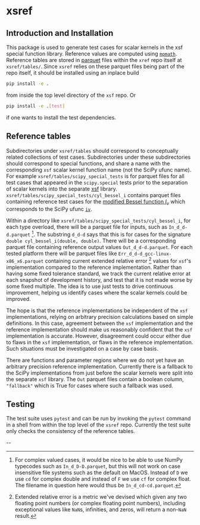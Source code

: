 # xsref

## Introduction and Installation

This package is used to generate test cases for scalar kernels in the xsf
special function library. Reference values are computed using
[`mpmath`](https://mpmath.org/). Reference tables are stored in
[parquet](https://parquet.apache.org/docs/file-format/) files within the
`xref` repo itself at `xsref/tables/`. Since `xsref` relies on these parquet
files being part of the repo itself, it should be installed using an inplace
build

```bash
pip install -e .
```

from inside the top level directory of the `xsf` repo. Or

```bash
pip install -e .[test]
```

if one wants to install the test dependencies.

## Reference tables

Subdirectories under `xsref/tables` should correspond to conceptually related
collections of test cases. Subdirectories under these subdirectories should
correspond to special functions, and share a name with the corresponding `xsf`
scalar kernel function name (not the SciPy ufunc name). For example
`xsref/tables/scipy_special_tests` is for parquet files for all test cases
that appeared in the `scipy.special` tests prior to the separation of scalar kernels
into the separate [xsf](https://github.com/scipy/xsf) library.
`xsref/tables/scipy_special_tests/cyl_bessel_i` contains parquet files containing
reference test cases for the [modified Bessel function $I_v$](https://dlmf.nist.gov/10.25#E2)
which corresponds to the SciPy ufunc
[`iv`](https://docs.scipy.org/doc/scipy/reference/generated/scipy.special.iv.html).

Within a directory like `xsref/tables/scipy_special_tests/cyl_bessel_i`, for
each type overload, there will be a parquet file for inputs, such as `In_d_d-d.parquet`
[^1]. The substring `d_d-d` says that this is for cases for the
signature `double cyl_bessel_i(double, double)`. There will be a corresponding
parquet file containing reference output values `Out_d_d-d.parquet`. For each
tested platform there will be parquet files like `Err_d_d-d_gcc-linux-x86_x6.parquet`
containing current extended relative error [^2] values for `xsf`'s implementation compared
to the reference implementation. Rather than having some fixed tolerance
standard, we track the current relative error at each snapshot of development history,
and test that it is not made worse by some fixed multiple. The idea is to use just
tests to drive continuous improvement, helping us identify cases where the scalar
kernels could be improved.

The hope is that the reference implementations be independent of the `xsf`
implementations, relying on arbitrary precision calculations based on simple
definitions. In this case, agreement between the `xsf` implementation and the
reference implementation should make us reasonably confident that the `xsf`
implementation is accurate. However, disagreement could occur either due to
flaws in the `xsf` implementation, or flaws in the reference implementation.
Such situations must be investigated on a case by case basis.

There are functions and parameter regions where we do not yet have an
arbitrary precision reference implementation. Currently there is a fallback to
the SciPy implementations from just before the scalar kernels were split
into the separate `xsf` library. The `Out` parquet files contain a boolean column,
`"fallback"` which is True for cases where such a fallback was used. 

## Testing

The test suite uses `pytest` and can be run by invoking the `pytest` command
in a shell from within the top level of the `xsref` repo. Currently the test
suite only checks the consistency of the reference tables.

--

[^1]: For complex valued cases, it would be nice to be able to use NumPy typecodes
      such as `In_d_D-D.parquet`, but this will not work on case insensitive file
	  systems such as the default on MacOS. Instead of `D` we use `cd` for complex
	  double and instead of `F` we use `cf` for complex float. The filename in
	  question here would thus be `In_d_cd-cd.parquet`.

[^2]: Extended relative error is a metric we've devised which given any two floating
      point numbers (or complex floating point numbers), including exceptional values like
	  `NaN`s, infinities, and zeros, will return a non-`NaN` result.
